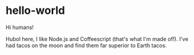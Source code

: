 # hello-world

Hi humans!

Hubol here, I like Node.js and Coffeescript (that's what I'm made of!).
I've had tacos on the moon and find them far superior to Earth tacos.
